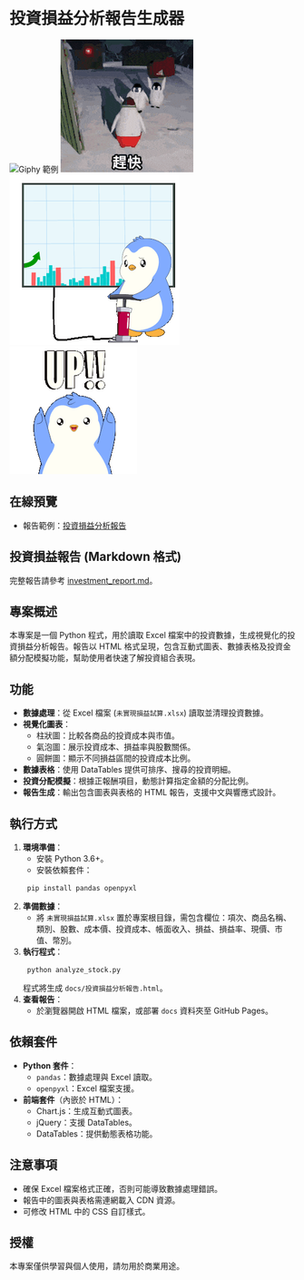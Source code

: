 # 投資損益分析報告生成器
![Giphy 範例](https://media.giphy.com/media/v1.Y2lkPTc5MGI3NjExaWlpa2s5am1kNzIwZzhzcGx2OG9sNnV6aGEzeDJ6M3Zsc3Vnb3RheSZlcD12MV9naWZzX3NlYXJjaCZjdD1n/jAoMf14h0ZQQw/giphy.gif)
![GIF 1](docs/image/1745274567786.gif)
![BTC](docs/image/btc-bitcoin.gif)
![上漲](docs/image/up-higher.gif)
## 在線預覽
- 報告範例：[投資損益分析報告](./StockProfitAnalyzer/投資損益分析報告.html)

## 投資損益報告 (Markdown 格式)

完整報告請參考 [investment_report.md](docs/investment_report.md)。

## 專案概述
本專案是一個 Python 程式，用於讀取 Excel 檔案中的投資數據，生成視覺化的投資損益分析報告。報告以 HTML 格式呈現，包含互動式圖表、數據表格及投資金額分配模擬功能，幫助使用者快速了解投資組合表現。

## 功能
- **數據處理**：從 Excel 檔案 (`未實現損益試算.xlsx`) 讀取並清理投資數據。
- **視覺化圖表**：
  - 柱狀圖：比較各商品的投資成本與市值。
  - 氣泡圖：展示投資成本、損益率與股數關係。
  - 圓餅圖：顯示不同損益區間的投資成本比例。
- **數據表格**：使用 DataTables 提供可排序、搜尋的投資明細。
- **投資分配模擬**：根據正報酬項目，動態計算指定金額的分配比例。
- **報告生成**：輸出包含圖表與表格的 HTML 報告，支援中文與響應式設計。

## 執行方式
1. **環境準備**：
   - 安裝 Python 3.6+。
   - 安裝依賴套件：
    ```
     pip install pandas openpyxl
    ```
2. **準備數據**：
   - 將 `未實現損益試算.xlsx` 置於專案根目錄，需包含欄位：項次、商品名稱、類別、股數、成本價、投資成本、帳面收入、損益、損益率、現價、市值、幣別。
3. **執行程式**：
    ```
     python analyze_stock.py
    ```
   程式將生成 `docs/投資損益分析報告.html`。
4. **查看報告**：
   - 於瀏覽器開啟 HTML 檔案，或部署 `docs` 資料夾至 GitHub Pages。

## 依賴套件
- **Python 套件**：
  - `pandas`：數據處理與 Excel 讀取。
  - `openpyxl`：Excel 檔案支援。
- **前端套件**（內嵌於 HTML）：
  - Chart.js：生成互動式圖表。
  - jQuery：支援 DataTables。
  - DataTables：提供動態表格功能。


## 注意事項
- 確保 Excel 檔案格式正確，否則可能導致數據處理錯誤。
- 報告中的圖表與表格需連網載入 CDN 資源。
- 可修改 HTML 中的 CSS 自訂樣式。

## 授權
本專案僅供學習與個人使用，請勿用於商業用途。
